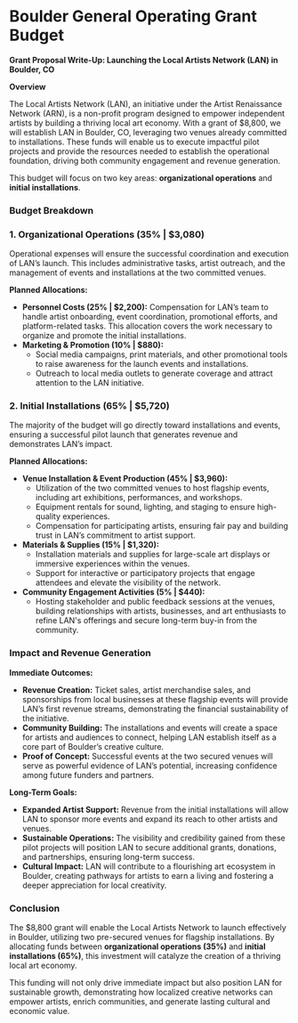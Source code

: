 # Boulder General Operating Grant Budget

**Grant Proposal Write-Up: Launching the Local Artists Network (LAN) in Boulder, CO**

**Overview**

The Local Artists Network (LAN), an initiative under the Artist Renaissance Network (ARN), is a non-profit program designed to empower independent artists by building a thriving local art economy. With a grant of $8,800, we will establish LAN in Boulder, CO, leveraging two venues already committed to installations. These funds will enable us to execute impactful pilot projects and provide the resources needed to establish the operational foundation, driving both community engagement and revenue generation.

This budget will focus on two key areas: **organizational operations** and **initial installations**.

### **Budget Breakdown**

### **1. Organizational Operations (35% | $3,080)**

Operational expenses will ensure the successful coordination and execution of LAN’s launch. This includes administrative tasks, artist outreach, and the management of events and installations at the two committed venues.

**Planned Allocations:**

- **Personnel Costs (25% | $2,200):**
Compensation for LAN’s team to handle artist onboarding, event coordination, promotional efforts, and platform-related tasks. This allocation covers the work necessary to organize and promote the initial installations.
- **Marketing & Promotion (10% | $880):**
    - Social media campaigns, print materials, and other promotional tools to raise awareness for the launch events and installations.
    - Outreach to local media outlets to generate coverage and attract attention to the LAN initiative.

### **2. Initial Installations (65% | $5,720)**

The majority of the budget will go directly toward installations and events, ensuring a successful pilot launch that generates revenue and demonstrates LAN’s impact.

**Planned Allocations:**

- **Venue Installation & Event Production (45% | $3,960):**
    - Utilization of the two committed venues to host flagship events, including art exhibitions, performances, and workshops.
    - Equipment rentals for sound, lighting, and staging to ensure high-quality experiences.
    - Compensation for participating artists, ensuring fair pay and building trust in LAN’s commitment to artist support.
- **Materials & Supplies (15% | $1,320):**
    - Installation materials and supplies for large-scale art displays or immersive experiences within the venues.
    - Support for interactive or participatory projects that engage attendees and elevate the visibility of the network.
- **Community Engagement Activities (5% | $440):**
    - Hosting stakeholder and public feedback sessions at the venues, building relationships with artists, businesses, and art enthusiasts to refine LAN's offerings and secure long-term buy-in from the community.

### **Impact and Revenue Generation**

**Immediate Outcomes:**

- **Revenue Creation:** Ticket sales, artist merchandise sales, and sponsorships from local businesses at these flagship events will provide LAN’s first revenue streams, demonstrating the financial sustainability of the initiative.
- **Community Building:** The installations and events will create a space for artists and audiences to connect, helping LAN establish itself as a core part of Boulder’s creative culture.
- **Proof of Concept:** Successful events at the two secured venues will serve as powerful evidence of LAN’s potential, increasing confidence among future funders and partners.

**Long-Term Goals:**

- **Expanded Artist Support:** Revenue from the initial installations will allow LAN to sponsor more events and expand its reach to other artists and venues.
- **Sustainable Operations:** The visibility and credibility gained from these pilot projects will position LAN to secure additional grants, donations, and partnerships, ensuring long-term success.
- **Cultural Impact:** LAN will contribute to a flourishing art ecosystem in Boulder, creating pathways for artists to earn a living and fostering a deeper appreciation for local creativity.

### **Conclusion**

The $8,800 grant will enable the Local Artists Network to launch effectively in Boulder, utilizing two pre-secured venues for flagship installations. By allocating funds between **organizational operations (35%)** and **initial installations (65%)**, this investment will catalyze the creation of a thriving local art economy.

This funding will not only drive immediate impact but also position LAN for sustainable growth, demonstrating how localized creative networks can empower artists, enrich communities, and generate lasting cultural and economic value.